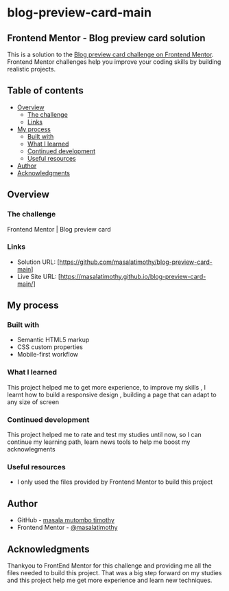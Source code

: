 # blog-preview-card-main
 ## Frontend Mentor - Blog preview card solution

 This is a solution to the [Blog preview card challenge on Frontend Mentor](https://www.frontendmentor.io/challenges/blog-preview-card-ckPaj01IcS). Frontend Mentor challenges help you improve your coding skills by building realistic projects. 

## Table of contents

- [Overview](#overview)
  - [The challenge](#the-challenge)
  - [Links](#links)
- [My process](#my-process)
  - [Built with](#built-with)
  - [What I learned](#what-i-learned)
  - [Continued development](#continued-development)
  - [Useful resources](#useful-resources)
- [Author](#author)
- [Acknowledgments](#acknowledgments)

##  Overview

### The challenge 

Frontend Mentor | Blog preview card

### Links

- Solution URL: [https://github.com/masalatimothy/blog-preview-card-main]
- Live Site URL: [https://masalatimothy.github.io/blog-preview-card-main/]

## My process

### Built with

- Semantic HTML5 markup
- CSS custom properties
- Mobile-first workflow

### What I learned

This project helped me to get more experience, to improve my skills , I learnt how to build a responsive design , building a page that can adapt to any size of screen

### Continued development

This project helped me to rate  and test my studies until now, so I can continue my learning path, learn news tools to help me boost my acknowlegments

### Useful resources

- I only used the files provided by Frontend Mentor to build this project

## Author

- GitHub - [masala mutombo timothy](https://www.github.io/masalatimothy)
- Frontend Mentor - [@masalatimothy](https://www.frontendmentor.io/profile/masalatimothy)

## Acknowledgments

Thankyou to FrontEnd Mentor for this challenge and providing me all the files needed to build this project. That was a big step forward on my studies and this project help me get more experience and learn new techniques. 